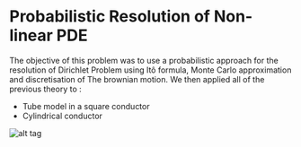 # Probabilistic Resolution of Non-linear PDE

The objective of this problem was to use a probabilistic approach for the resolution of Dirichlet Problem using Itô formula, Monte Carlo approximation and discretisation of The brownian motion. 
We then applied all of the previous theory to :
- Tube model in a square conductor
- Cylindrical conductor

![alt tag](https://github.com/SharoneDayan/Probabilistic-resolution-of-non-linear-partial-differential-equation/blob/master/poster_MOPSI.png)
